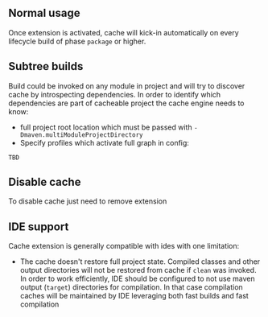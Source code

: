 <!---
 Licensed to the Apache Software Foundation (ASF) under one or more
 contributor license agreements.  See the NOTICE file distributed with
 this work for additional information regarding copyright ownership.
 The ASF licenses this file to You under the Apache License, Version 2.0
 (the "License"); you may not use this file except in compliance with
 the License.  You may obtain a copy of the License at

      http://www.apache.org/licenses/LICENSE-2.0

 Unless required by applicable law or agreed to in writing, software
 distributed under the License is distributed on an "AS IS" BASIS,
 WITHOUT WARRANTIES OR CONDITIONS OF ANY KIND, either express or implied.
 See the License for the specific language governing permissions and
 limitations under the License.
-->

## Normal usage

Once extension is activated, cache will kick-in automatically on every lifecycle build of phase `package` or higher.

## Subtree builds

Build could be invoked on any module in project and will try to discover cache by introspecting dependencies. In order
to identify which dependencies are part of cacheable project the cache engine needs to know:

* full project root location which must be passed with `-Dmaven.multiModuleProjectDirectory`
* Specify profiles which activate full graph in config:

```
TBD
```

## Disable cache

To disable cache just need to remove extension

## IDE support

Cache extension is generally compatible with ides with one limitation:

* The cache doesn't restore full project state. Compiled classes and other output directories will not be restored from
  cache if `clean` was invoked. In order to work efficiently, IDE should be configured to not use maven
  output (`target`) directories for compilation. In that case compilation caches will be maintained by IDE leveraging
  both fast builds and fast compilation

